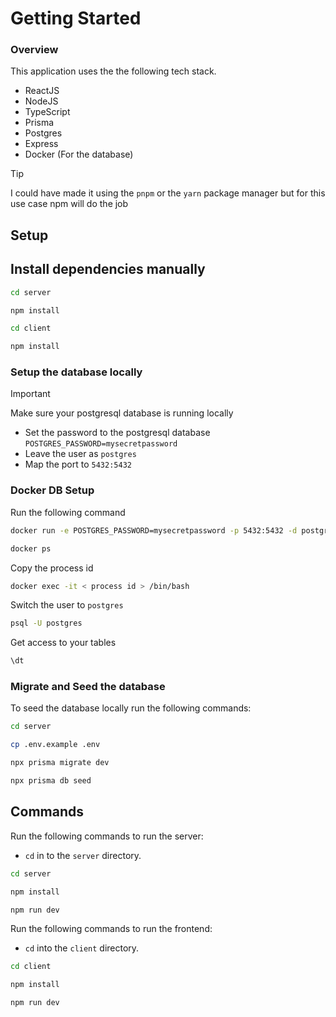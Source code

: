# Getting Started

### Overview

This application uses the the following tech stack.

- ReactJS
- NodeJS
- TypeScript
- Prisma
- Postgres
- Express
- Docker (For the database)

> [!TIP]
> I could have made it using the `pnpm` or the `yarn` package manager but for this use case npm will do the job

## Setup

## Install dependencies manually

```sh
cd server

```

```sh
npm install
```

```sh
cd client
```

```sh
npm install
```

### Setup the database locally

> [!IMPORTANT]
> Make sure your postgresql database is running locally

- Set the password to the postgresql database `POSTGRES_PASSWORD=mysecretpassword`
- Leave the user as `postgres`
- Map the port to `5432:5432`

### Docker DB Setup

Run the following command

```sh
docker run -e POSTGRES_PASSWORD=mysecretpassword -p 5432:5432 -d postgres
```

```sh
docker ps
```

Copy the process id

```sh
docker exec -it < process id > /bin/bash
```

Switch the user to `postgres`

```sh
psql -U postgres
```

Get access to your tables

```sh
\dt
```

### Migrate and Seed the database

To seed the database locally run the following commands:

```sh
cd server
```
```sh
cp .env.example .env
```

```sh
npx prisma migrate dev
```

```sh
npx prisma db seed
```

## Commands

Run the following commands to run the server:

- `cd` in to the `server` directory.

```sh
cd server
```

```sh
npm install
```

```sh
npm run dev
```

Run the following commands to run the frontend:

- `cd` into the `client` directory.

```sh
cd client
```

```sh
npm install
```

```sh
npm run dev
```
